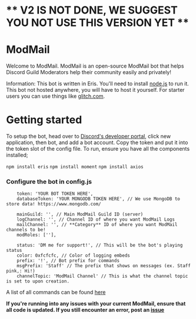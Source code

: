 # ** V2 IS NOT DONE, WE SUGGEST YOU NOT USE THIS VERSION YET **

# ModMail

Welcome to ModMail. ModMail is an open-source ModMail bot that helps Discord Guild Moderators help their community easily and privately!

Information: This bot is written in Eris. You'll need to install [node.js](https://nodejs.org/en/) to run it. This bot not hosted anywhere, you will have to host it yourself. For starter users you can use things like [glitch.com](https://glitch.com/).

# Getting started

To setup the bot, head over to [Discord's developer portal](https://discord.com/developers/applications), click new application, then bot, and add a bot account. Copy the token and put it into the token slot of the config file. To run, ensure you have all the components installed;

`npm install eris`
`npm install moment`
`npm install axios`

### Configure the bot in config.js

```
    token: 'YOUR BOT TOKEN HERE',
    databaseToken: 'YOUR MONGODB TOKEN HERE', // We use MongoDB to store data! https://www.mongodb.com/

    mainGuild: '', // Main ModMail Guild ID (server)
    logChannel: '', // Channel ID of where you want ModMail Logs
    mailChannel: '', // **Category** ID of where you want ModMail channels to be!
    modRoles: [''],

    status: 'DM me for support!', // This will be the bot's playing status
    color: 0xfcfcfc, // Color of logging embeds
    prefix: '!', // Bot prefix for commands
    msgPrefix: 'Staff' // The prefix that shows on messages (ex. Staff pink,: Hi!)
    channelTopic: 'ModMail Channel' // This is what the channel topic is set to upon creation.
```

A list of all commands can be found [here](https://github.com/asdbee/ModMail/blob/master/help.md)

**If you're running into any issues with your current ModMail, ensure that all code is updated. If you still encounter an error, post an [issue](https://github.com/asdbee/ModMail/issues)**

